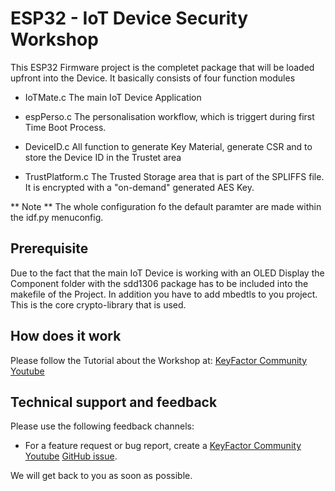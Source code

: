 # ESP32 -  IoT Device Security Workshop

This ESP32 Firmware project is the completet package that will be loaded upfront into the Device. 
It basically consists of four function modules

* IoTMate.c
The main IoT Device Application 

* espPerso.c
The personalisation workflow, which is triggert during first Time Boot Process. 

* DeviceID.c
All function to generate  Key Material, generate CSR and to store the Device ID in the Trustet area

* TrustPlatform.c
The Trusted Storage area that is part of the SPLIFFS file. It is encrypted with a "on-demand" generated AES Key. 

** Note **
The whole configuration fo the default paramter are made within the idf.py menuconfig. 

## Prerequisite
Due to the fact that the main IoT Device is working with an OLED Display the Component folder with the sdd1306 package has to be included into the makefile of the Project. 
In addition you have to add mbedtls to you project. This is the core crypto-library that is used. 
 
## How does it work
Please follow the Tutorial about the Workshop at: [KeyFactor Community Youtube](https://www.youtube.com/@KeyfactorCommunity)

## Technical support and feedback

Please use the following feedback channels:

* For a feature request or bug report, create a [KeyFactor Community Youtube](https://www.youtube.com/@KeyfactorCommunity) [GitHub issue](../../issues/new).

We will get back to you as soon as possible.

